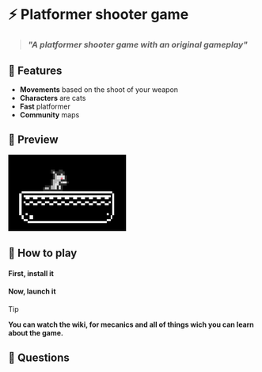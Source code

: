 # ⚡ Platformer shooter game 

> ### *"A platformer shooter game with an original gameplay"*

## 📜 Features
- **Movements** based on the shoot of your weapon
- **Characters** are cats
- **Fast** platformer
- **Community** maps

## 📸 Preview
![alt text](preview/previewplatformer2.gif)
## 💾 How to play

#### First, install it

#### Now, launch it
> [!TIP]
> **You can watch the wiki, for mecanics and all of things wich you can learn about the game.**

## 💬 Questions

